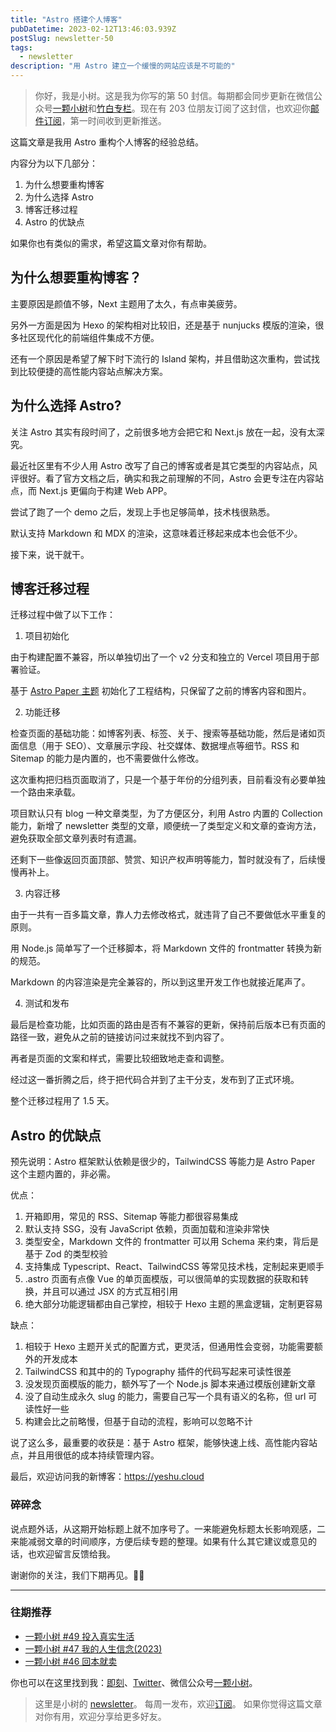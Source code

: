 ```yaml
---
title: "Astro 搭建个人博客"
pubDatetime: 2023-02-12T13:46:03.939Z
postSlug: newsletter-50
tags:
  - newsletter
description: "用 Astro 建立一个缓慢的网站应该是不可能的"
---
```


> 你好，我是小树。这是我为你写的第 50 封信。每期都会同步更新在微信公众号[一颗小树](https://weixin.sogou.com/weixin?query=a_warm_tree)和[竹白专栏](https://xiaoshu.zhubai.love)。现在有 203 位朋友订阅了这封信，也欢迎你[邮件订阅](https://xiaoshu.zhubai.love)，第一时间收到更新推送。

这篇文章是我用 Astro 重构个人博客的经验总结。

内容分为以下几部分：

1. 为什么想要重构博客
2. 为什么选择 Astro
3. 博客迁移过程
4. Astro 的优缺点

如果你也有类似的需求，希望这篇文章对你有帮助。

## 为什么想要重构博客？

主要原因是颜值不够，Next 主题用了太久，有点审美疲劳。

另外一方面是因为 Hexo 的架构相对比较旧，还是基于 nunjucks 模版的渲染，很多社区现代化的前端组件集成不方便。

还有一个原因是希望了解下时下流行的 Island 架构，并且借助这次重构，尝试找到比较便捷的高性能内容站点解决方案。

## 为什么选择 Astro?

关注 Astro 其实有段时间了，之前很多地方会把它和 Next.js 放在一起，没有太深究。

最近社区里有不少人用 Astro 改写了自己的博客或者是其它类型的内容站点，风评很好。看了官方文档之后，确实和我之前理解的不同，Astro 会更专注在内容站点，而 Next.js 更偏向于构建 Web APP。

尝试了跑了一个 demo 之后，发现上手也足够简单，技术栈很熟悉。

默认支持 Markdown 和 MDX 的渲染，这意味着迁移起来成本也会低不少。

接下来，说干就干。

## 博客迁移过程

迁移过程中做了以下工作：

1. 项目初始化

由于构建配置不兼容，所以单独切出了一个 v2 分支和独立的 Vercel 项目用于部署验证。

基于 [Astro Paper 主题](https://github.com/satnaing/astro-paper) 初始化了工程结构，只保留了之前的博客内容和图片。

2. 功能迁移

检查页面的基础功能：如博客列表、标签、关于、搜索等基础功能，然后是诸如页面信息（用于 SEO）、文章展示字段、社交媒体、数据埋点等细节。RSS 和 Sitemap 的能力是内置的，也不需要做什么修改。

这次重构把归档页面取消了，只是一个基于年份的分组列表，目前看没有必要单独一个路由来承载。

项目默认只有 blog 一种文章类型，为了方便区分，利用 Astro 内置的 Collection 能力，新增了 newsletter 类型的文章，顺便统一了类型定义和文章的查询方法，避免获取全部文章列表时有遗漏。

还剩下一些像返回页面顶部、赞赏、知识产权声明等能力，暂时就没有了，后续慢慢再补上。

3. 内容迁移

由于一共有一百多篇文章，靠人力去修改格式，就违背了自己不要做低水平重复的原则。

用 Node.js 简单写了一个迁移脚本，将 Markdown 文件的 frontmatter 转换为新的规范。

Markdown 的内容渲染是完全兼容的，所以到这里开发工作也就接近尾声了。

4. 测试和发布

最后是检查功能，比如页面的路由是否有不兼容的更新，保持前后版本已有页面的路径一致，避免从之前的链接访问过来就找不到内容了。

再者是页面的文案和样式，需要比较细致地走查和调整。

经过这一番折腾之后，终于把代码合并到了主干分支，发布到了正式环境。

整个迁移过程用了 1.5 天。

## Astro 的优缺点

预先说明：Astro 框架默认依赖是很少的，TailwindCSS 等能力是 Astro Paper 这个主题内置的，非必需。

优点：

1. 开箱即用，常见的 RSS、Sitemap 等能力都很容易集成
2. 默认支持 SSG，没有 JavaScript 依赖，页面加载和渲染非常快
3. 类型安全，Markdown 文件的 frontmatter 可以用 Schema 来约束，背后是基于 Zod 的类型校验
4. 支持集成 Typescript、React、TailwindCSS 等常见技术栈，定制起来更顺手
5. .astro 页面有点像 Vue 的单页面模版，可以很简单的实现数据的获取和转换，并且可以通过 JSX 的方式互相引用
6. 绝大部分功能逻辑都由自己掌控，相较于 Hexo 主题的黑盒逻辑，定制更容易

缺点：

1. 相较于 Hexo 主题开关式的配置方式，更灵活，但通用性会变弱，功能需要额外的开发成本
2. TailwindCSS 和其中的的 Typography 插件的代码写起来可读性很差
3. 没发现页面模版的能力，额外写了一个 Node.js 脚本来通过模版创建新文章
4. 没了自动生成永久 slug 的能力，需要自己写一个具有语义的名称，但 url 可读性好一些
5. 构建会比之前略慢，但基于自动的流程，影响可以忽略不计

说了这么多，最重要的收获是：基于 Astro 框架，能够快速上线、高性能内容站点，并且用很低的成本持续管理内容。

最后，欢迎访问我的新博客：https://yeshu.cloud

### 碎碎念

说点题外话，从这期开始标题上就不加序号了。一来能避免标题太长影响观感，二来能减弱文章的时间顺序，方便后续专题的整理。如果有什么其它建议或意见的话，也欢迎留言反馈给我。

谢谢你的关注，我们下期再见。👋🏻

---

### 往期推荐

- [一颗小树 #49 投入真实生活](https://mp.weixin.qq.com/s/PdxRWEN2tE_juF0TBMF_uw)
- [一颗小树 #47 我的人生信念(2023)](https://mp.weixin.qq.com/s/crRHs_TqUQEF4LqrAGn_Tg)
- [一颗小树 #46 回本就卖](https://mp.weixin.qq.com/s/6ns5lWtfnmRXndbKHS0XXg)

你也可以在这里找到我：[即刻](https://okjk.co/3Vsn5T)、[Twitter](https://twitter.com/yeshu_in_future)、微信公众号[一颗小树](https://weixin.sogou.com/weixin?query=a_warm_tree)。

> 这里是小树的 [newsletter](https://xiaoshu.zhubai.love)。 每周一发布，欢迎[订阅](https://xiaoshu.zhubai.love)。
> 如果你觉得这篇文章对你有用，欢迎分享给更多好友。
